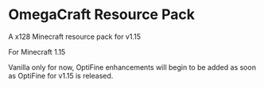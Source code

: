 # OmegaCraft Resource Pack
A x128 Minecraft resource pack for v1.15

For Minecraft 1.15

Vanilla only for now, OptiFine enhancements will begin to be added as soon as OptiFine for v1.15 is released.
